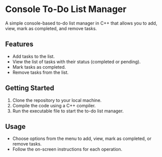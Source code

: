 # Console To-Do List Manager

A simple console-based to-do list manager in C++ that allows you to add, view, mark as completed, and remove tasks.

## Features

- Add tasks to the list.
- View the list of tasks with their status (completed or pending).
- Mark tasks as completed.
- Remove tasks from the list.

## Getting Started

1. Clone the repository to your local machine.
2. Compile the code using a C++ compiler.
3. Run the executable file to start the to-do list manager.

## Usage

- Choose options from the menu to add, view, mark as completed, or remove tasks.
- Follow the on-screen instructions for each operation.